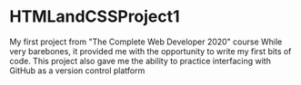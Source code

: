 # HTMLandCSSProject1
My first project from "The Complete Web Developer 2020" course
While very barebones, it provided me with the opportunity to write my first bits of code.
This project also gave me the ability to practice interfacing with GitHub as a version control platform
